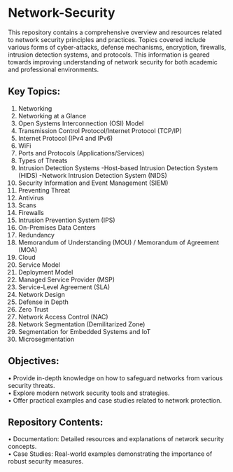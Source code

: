 # Network-Security
This repository contains a comprehensive overview and resources related to network security principles and practices. Topics covered include various forms of cyber-attacks, defense mechanisms, encryption, firewalls, intrusion detection systems, and protocols. This information is geared towards improving understanding of network security for both academic and professional environments.<br/>

## Key Topics:  
1.	Networking
2.	Networking at a Glance
3.	Open Systems Interconnection (OSI) Model
4.	Transmission Control Protocol/Internet Protocol (TCP/IP)
5.	Internet Protocol (IPv4 and IPv6)
6.	WiFi
7.	Ports and Protocols (Applications/Services)
8.	Types of Threats
9.	Intrusion Detection Systems
    -Host-based Intrusion Detection System (HIDS)
    -Network Intrusion Detection System (NIDS)
12.	Security Information and Event Management (SIEM)
13.	Preventing Threat
14.	Antivirus
15.	Scans
16.	Firewalls
17.	Intrusion Prevention System (IPS)
18.	On-Premises Data Centers
19.	Redundancy
20.	Memorandum of Understanding (MOU) / Memorandum of Agreement (MOA)
21.	Cloud
22.	Service Model
23.	Deployment Model
24.	Managed Service Provider (MSP)
25.	Service-Level Agreement (SLA)
26.	Network Design
27.	Defense in Depth
28.	Zero Trust
29.	Network Access Control (NAC)
30.	Network Segmentation (Demilitarized Zone)
31.	Segmentation for Embedded Systems and IoT
32.	Microsegmentation
    
## Objectives:   <br/>
•	Provide in-depth knowledge on how to safeguard networks from various security threats.<br/>
•	Explore modern network security tools and strategies.<br/>
•	Offer practical examples and case studies related to network protection.<br/>

## Repository Contents:  <br/>
•	Documentation: Detailed resources and explanations of network security concepts.<br/>
•	Case Studies: Real-world examples demonstrating the importance of robust security measures.<br/>

